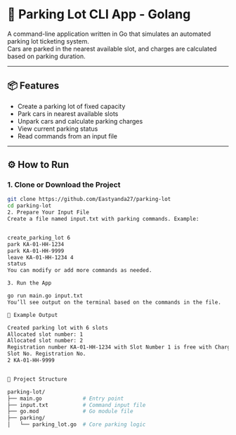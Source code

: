 # 🚗 Parking Lot CLI App - Golang

A command-line application written in Go that simulates an automated parking lot ticketing system.  
Cars are parked in the nearest available slot, and charges are calculated based on parking duration.

---

## 📦 Features

- Create a parking lot of fixed capacity
- Park cars in nearest available slots
- Unpark cars and calculate parking charges
- View current parking status
- Read commands from an input file

---

## ⚙️ How to Run

### 1. Clone or Download the Project
```bash
git clone https://github.com/Eastyanda27/parking-lot
cd parking-lot
2. Prepare Your Input File
Create a file named input.txt with parking commands. Example:


create_parking_lot 6
park KA-01-HH-1234
park KA-01-HH-9999
leave KA-01-HH-1234 4
status
You can modify or add more commands as needed.

3. Run the App

go run main.go input.txt
You’ll see output on the terminal based on the commands in the file.

🧪 Example Output

Created parking lot with 6 slots
Allocated slot number: 1
Allocated slot number: 2
Registration number KA-01-HH-1234 with Slot Number 1 is free with Charge $30
Slot No. Registration No.
2 KA-01-HH-9999


📁 Project Structure

parking-lot/
├── main.go             # Entry point
├── input.txt           # Command input file
├── go.mod              # Go module file
├── parking/
│   └── parking_lot.go  # Core parking logic